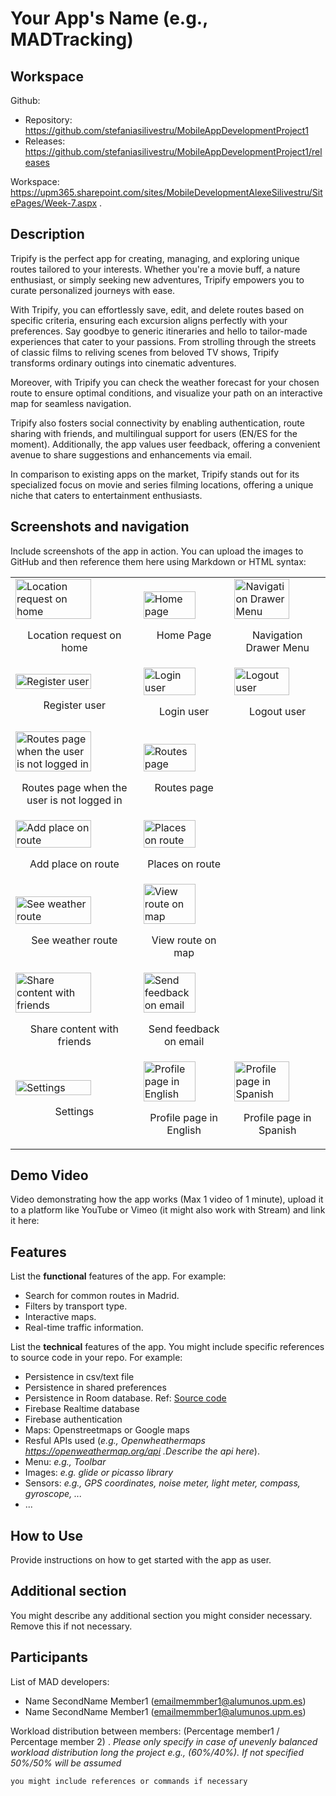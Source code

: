 # Your App's Name (e.g., MADTracking)

## Workspace

Github:

- Repository: https://github.com/stefaniasilivestru/MobileAppDevelopmentProject1
- Releases: https://github.com/stefaniasilivestru/MobileAppDevelopmentProject1/releases

Workspace: https://upm365.sharepoint.com/sites/MobileDevelopmentAlexeSilivestru/SitePages/Week-7.aspx .

## Description

Tripify is the perfect app for creating, managing, and exploring unique routes tailored to your interests. Whether you're a movie buff, a nature enthusiast, or simply seeking new adventures, Tripify empowers you to curate personalized journeys with ease.

With Tripify, you can effortlessly save, edit, and delete routes based on specific criteria, ensuring each excursion aligns perfectly with your preferences. Say goodbye to generic itineraries and hello to tailor-made experiences that cater to your passions. From strolling through the streets of classic films to reliving scenes from beloved TV shows, Tripify transforms ordinary outings into cinematic adventures.

Moreover, with Tripify you can check the weather forecast for your chosen route to ensure optimal conditions, and visualize your path on an interactive map for seamless navigation.

Tripify also fosters social connectivity by enabling authentication, route sharing with friends, and multilingual support for users (EN/ES for the moment). Additionally, the app values user feedback, offering a convenient avenue to share suggestions and enhancements via email.

In comparison to existing apps on the market, Tripify stands out for its specialized focus on movie and series filming locations, offering a unique niche that caters to entertainment enthusiasts.

## Screenshots and navigation

Include screenshots of the app in action. You can upload the images to GitHub and then reference them here using Markdown or HTML syntax:

<table>
  <tr>
    <td>
      <img src="img/location_request.png" width="80%" alt="Location request on home"/>
      <p align="center">Location request on home</p>
    </td>
    <td>
      <img src="img/nav_home.png" width="80%" alt="Home page"/>
      <p align="center">Home Page</p>
    </td>
    <td>
      <img src="img/nav_menu.png" width="80%" alt="Navigation Drawer Menu"/>
      <p align="center">Navigation Drawer Menu</p>
    </td>
  </tr>
  <tr>
    <td>
      <img src="img/nav_register.png" width="80%" alt="Register user"/>
      <p align="center">Register user</p>
    </td>
    <td>
      <img src="img/nav_profile.png" width="80%" alt="Login user"/>
      <p align="center">Login user</p>
    </td>
    <td>
      <img src="img/nav_profile_connected.png" width="80%" alt="Logout user"/>
      <p align="center">Logout user</p>
    </td>
  </tr>
  <tr>
    <td>
      <img src="img/nav_routes_unconnected.png" width="80%" alt="Routes page when the user is not logged in"/>
      <p align="center">Routes page when the user is not logged in</p>
    </td>
    <td>
      <img src="img/nav_routes.png" width="80%" alt="Routes page"/>
      <p align="center">Routes page</p>
    </td>
  </tr>
  <tr>
    <td>
      <img src="img/nav_add_place.png" width="80%" alt="Add place on route"/>
      <p align="center">Add place on route</p>
    </td>
    <td>
      <img src="img/nav_places.png" width="80%" alt="Places on route"/>
      <p align="center">Places on route</p>
    </td>
  </tr>
  <tr>
    <td>
      <img src="img/nav_weather.png" width="80%" alt="See weather route"/>
      <p align="center">See weather route</p>
    </td>
    <td>
      <img src="img/nav_see_routes.png" width="80%" alt="View route on map"/>
      <p align="center">View route on map</p>
    </td>
  </tr>
  <tr>
    <td>
      <img src="img/nav_share.png" width="80%" alt="Share content with friends"/>
      <p align="center">Share content with friends</p>
    </td>
    <td>
      <img src="img/nav_contactus.png" width="80%" alt="Send feedback on email"/>
      <p align="center">Send feedback on email</p>
    </td>
  </tr>
   <tr>
    <td>
      <img src="img/nav_settings.png" width="80%" alt="Settings"/>
      <p align="center">Settings</p>
    </td>
    <td>
      <img src="img/nav_profile.png" width="80%" alt="Profile page in English"/>
      <p align="center">Profile page in English</p>
    </td>
    <td>
      <img src="img/nav_profile_es.png" width="80%" alt="Profile page in Spanish"/>
      <p align="center">Profile page in Spanish</p>
    </td>
  </tr>
</table>

## Demo Video

Video demonstrating how the app works (Max 1 video of 1 minute), upload it to a platform like YouTube or Vimeo (it might also work with Stream) and link it here:  
<a href="www.urmeaza.com">
</a>

## Features

List the **functional** features of the app. For example:

- Search for common routes in Madrid.
- Filters by transport type.
- Interactive maps.
- Real-time traffic information.

List the **technical** features of the app. You might include specific references to source code
in your repo. For example:

- Persistence in csv/text file
- Persistence in shared preferences
- Persistence in Room database. Ref: [Source code](https://github.com/btabuenca/HelloWorldKt/blob/268a3367296238c76ec1baa18d0b5d268a49235f/app/src/main/java/es/upm/btb/helloworldkt/persistence/room/LocationEntity.kt#L6 "LocationEntity")
- Firebase Realtime database
- Firebase authentication
- Maps: Openstreetmaps or Google maps
- Resful APIs used (_e.g., Openwheathermaps https://openweathermap.org/api .Describe the api here_).
- Menu: _e.g., Toolbar_
- Images: _e.g. glide or picasso library_
- Sensors: _e.g., GPS coordinates, noise meter, light meter, compass, gyroscope, ..._
- ...

## How to Use

Provide instructions on how to get started with the app as user.

## Additional section

You might describe any additional section you might consider necessary. Remove this if not necessary.

## Participants

List of MAD developers:

- Name SecondName Member1 (emailmemmber1@alumunos.upm.es)
- Name SecondName Member1 (emailmemmber1@alumunos.upm.es)

Workload distribution between members: (Percentage member1 / Percentage member 2) . _Please only specify in case of unevenly balanced workload distribution long the project e.g., (60%/40%). If not specified 50%/50% will be assumed_

```bash
you might include references or commands if necessary
```
